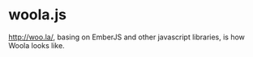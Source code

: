 woola.js
========

http://woo.la/, basing on EmberJS and other javascript libraries, is how Woola looks like.
